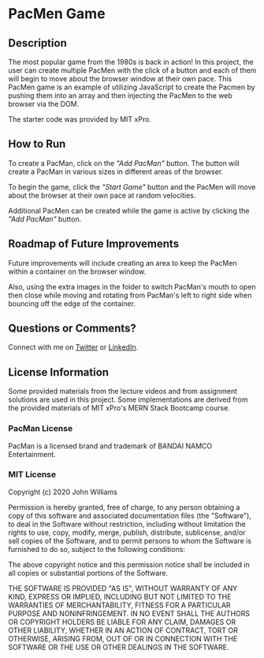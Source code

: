 # PacMen Game

## Description

The most popular game from the 1980s is back in action! In this project, the user can create multiple PacMen with the click of a button and each of them will begin to move about the browser window at their own pace. This PacMen game is an example of utilizing JavaScript to create the Pacmen by pushing them into an array and then injecting the PacMen to the web browser via the DOM.

The starter code was provided by MIT xPro.

## How to Run

To create a PacMan, click on the _"Add PacMan"_ button. The button will create a PacMan in various sizes in different areas of the browser.

To begin the game, click the _"Start Game"_ button and the PacMen will move about the browser at their own pace at random velocities.

Additional PacMen can be created while the game is active by clicking the _"Add PacMan"_ button.

## Roadmap of Future Improvements

Future improvements will include creating an area to keep the PacMen within a container on the browser window.

Also, using the extra images in the folder to switch PacMan's mouth to open then close while moving and rotating from PacMan's left to right side when bouncing off the edge of the container.

## Questions or Comments?

Connect with me on [Twitter](https://twitter.com/kristinedugan) or [LinkedIn](https://linkedin.com/in/kristinedugan).

## License Information

Some provided materials from the lecture videos and from assignment solutions are used in this project. Some implementations are derived from the provided materials of MIT xPro's MERN Stack Bootcamp course.

### PacMan License

PacMan is a licensed brand and trademark of BANDAI NAMCO Entertainment.

### MIT License

Copyright (c) 2020 John Williams

Permission is hereby granted, free of charge, to any person obtaining a copy of this software and associated documentation files (the "Software"), to deal in the Software without restriction, including without limitation the rights to use, copy, modify, merge, publish, distribute, sublicense, and/or sell copies of the Software, and to permit persons to whom the Software is furnished to do so, subject to the following conditions:

The above copyright notice and this permission notice shall be included in all copies or substantial portions of the Software.

THE SOFTWARE IS PROVIDED "AS IS", WITHOUT WARRANTY OF ANY KIND, EXPRESS OR IMPLIED, INCLUDING BUT NOT LIMITED TO THE WARRANTIES OF MERCHANTABILITY, FITNESS FOR A PARTICULAR PURPOSE AND NONINFRINGEMENT. IN NO EVENT SHALL THE AUTHORS OR COPYRIGHT HOLDERS BE LIABLE FOR ANY CLAIM, DAMAGES OR OTHER LIABILITY, WHETHER IN AN ACTION OF CONTRACT, TORT OR OTHERWISE, ARISING FROM, OUT OF OR IN CONNECTION WITH THE SOFTWARE OR THE USE OR OTHER DEALINGS IN THE SOFTWARE.
